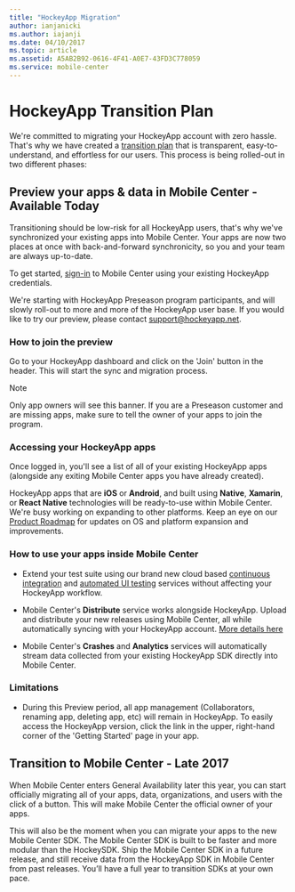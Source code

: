 ```yaml
---
title: "HockeyApp Migration"
author: ianjanicki
ms.author: iajanji
ms.date: 04/10/2017
ms.topic: article
ms.assetid: A5AB2B92-0616-4F41-A0E7-43FD3C778059
ms.service: mobile-center
---
```


# HockeyApp Transition Plan

We're committed to migrating your HockeyApp account with zero hassle. That's why we have created a [transition plan](https://www.hockeyapp.net/mobile-center/transition/) that is transparent, easy-to-understand, and effortless for our users. This process is being rolled-out in two different phases:

## Preview your apps & data in Mobile Center - Available Today

Transitioning should be low-risk for all HockeyApp users, that's why we've synchronized your existing apps into Mobile Center. Your apps are now two places at once with back-and-forward synchronicity, so you and your team are always up-to-date.

To get started, [sign-in](https://mobile.azure.com/login?utm_medium=referral_link&utm_source=Hockey%20App) to Mobile Center using your existing HockeyApp credentials.

We're starting with HockeyApp Preseason program participants, and will slowly roll-out to more and more of the HockeyApp user base. If you would like to try our preview, please contact support@hockeyapp.net.

### How to join the preview

Go to your HockeyApp dashboard and click on the 'Join' button in the header. This will start the sync and migration process.

> [!NOTE]
> Only app owners will see this banner. If you are a Preseason customer and are missing apps, make sure to tell the owner of your apps to join the program.

### Accessing your HockeyApp apps

Once logged in, you'll see a list of all of your existing HockeyApp apps (alongside any exiting Mobile Center apps you have already created).

HockeyApp apps that are **iOS** or **Android**, and built using **Native**, **Xamarin**, or **React Native** technologies will be ready-to-use within Mobile Center. We're busy working on expanding to other platforms. Keep an eye on our [Product Roadmap](~/general/roadmap.md) for updates on OS and platform expansion and improvements.

### How to use your apps inside Mobile Center

* Extend your test suite using our brand new cloud based [continuous integration](~/build/index.md) and [automated UI testing](~/test-cloud/index.md) services without affecting your HockeyApp workflow.

* Mobile Center's **Distribute** service works alongside HockeyApp. Upload and distribute your new releases using Mobile Center, all while automatically syncing with your HockeyApp account. [More details here](~/migration/hockeyapp/distribution.md)

* Mobile Center's **Crashes** and **Analytics** services will automatically stream data collected from your existing HockeyApp SDK directly into Mobile Center.
<!-- Read more about HockeyApp [Crashes](~/migration/hockeyapp/crashes.md) and [Analytics](~/migration/hockeyapp/analytics.md) inside Mobile Center. -->

### Limitations

* During this Preview period, all app management (Collaborators, renaming app, deleting app, etc) will remain in HockeyApp. To easily access the HockeyApp version, click the link in the upper, right-hand corner of the 'Getting Started' page in your app.

## Transition to Mobile Center - Late 2017

When Mobile Center enters General Availability later this year, you can start officially migrating all of your apps, data, organizations, and users with the click of a button. This will make Mobile Center the official owner of your apps.

This will also be the moment when you can migrate your apps to the new Mobile Center SDK. The Mobile Center SDK is built to be faster and more modular than the HockeySDK. Ship the Mobile Center SDK in a future release, and still receive data from the HockeyApp SDK in Mobile Center from past releases. You’ll have a full year to transition SDKs at your own pace.
